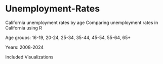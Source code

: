 # Unemployment-Rates
California unemployment rates by age
Comparing unemployment rates in California using R 

Age groups: 16-19, 20-24, 25-34, 35-44, 45-54, 55-64, 65+

Years: 2008-2024

Included Visualizations

